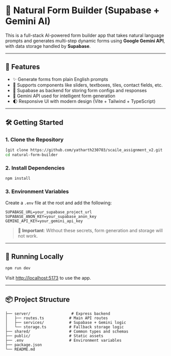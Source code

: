 
# 🧠 Natural Form Builder (Supabase + Gemini AI)

This is a full-stack AI-powered form builder app that takes natural language prompts and generates multi-step dynamic forms using **Google Gemini API**, with data storage handled by **Supabase**.

---

## 🚀 Features

- ✨ Generate forms from plain English prompts  
- 📄 Supports components like sliders, textboxes, tiles, contact fields, etc.  
- 🔐 Supabase as backend for storing form configs and responses  
- 🤖 Gemini API used for intelligent form generation  
- 🌓 Responsive UI with modern design (Vite + Tailwind + TypeScript)  

---

## 🛠️ Getting Started

### 1. **Clone the Repository**
```bash
[git clone https://github.com/yatharth230703/scaile_assignment_v2.git
cd natural-form-builder
```

### 2. **Install Dependencies**
```bash
npm install
```

### 3. **Environment Variables**

Create a `.env` file at the root and add the following:

```env
SUPABASE_URL=your_supabase_project_url
SUPABASE_ANON_KEY=your_supabase_anon_key
GEMINI_API_KEY=your_gemini_api_key
```

> 🔑 **Important**: Without these secrets, form generation and storage will not work.

---

## 🧪 Running Locally

```bash
npm run dev
```

Visit [http://localhost:5173](http://localhost:5173) to use the app.

---

## 📦 Project Structure

```
├── server/                  # Express backend
│   ├── routes.ts           # Main API routes
│   ├── services/           # Supabase + Gemini logic
│   └── storage.ts          # Fallback storage logic
├── shared/                 # Common types and schemas
├── public/                 # Static assets
├── .env                    # Environment variables
├── package.json
└── README.md
```


